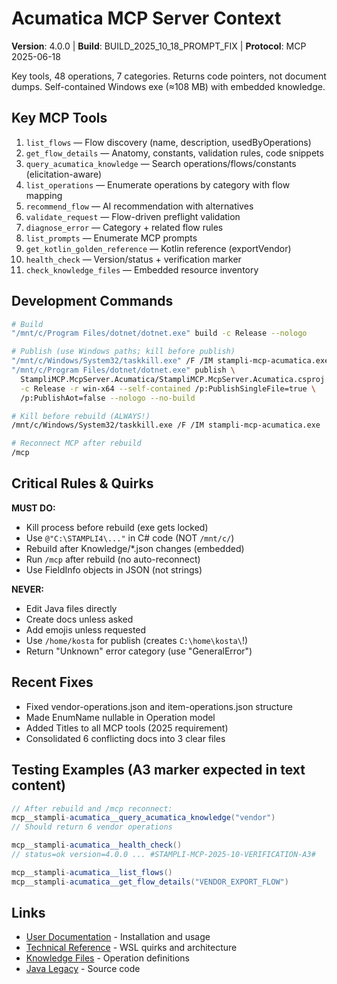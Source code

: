 # Acumatica MCP Server Context

**Version**: 4.0.0 | **Build**: BUILD_2025_10_18_PROMPT_FIX | **Protocol**: MCP 2025-06-18

Key tools, 48 operations, 7 categories. Returns code pointers, not document dumps.
Self-contained Windows exe (≈108 MB) with embedded knowledge.

## Key MCP Tools
1. `list_flows` — Flow discovery (name, description, usedByOperations)
2. `get_flow_details` — Anatomy, constants, validation rules, code snippets
3. `query_acumatica_knowledge` — Search operations/flows/constants (elicitation-aware)
4. `list_operations` — Enumerate operations by category with flow mapping
5. `recommend_flow` — AI recommendation with alternatives
6. `validate_request` — Flow-driven preflight validation
7. `diagnose_error` — Category + related flow rules
8. `list_prompts` — Enumerate MCP prompts
9. `get_kotlin_golden_reference` — Kotlin reference (exportVendor)
10. `health_check` — Version/status + verification marker
11. `check_knowledge_files` — Embedded resource inventory

## Development Commands
```bash
# Build
"/mnt/c/Program Files/dotnet/dotnet.exe" build -c Release --nologo

# Publish (use Windows paths; kill before publish)
"/mnt/c/Windows/System32/taskkill.exe" /F /IM stampli-mcp-acumatica.exe || true
"/mnt/c/Program Files/dotnet/dotnet.exe" publish \
  StampliMCP.McpServer.Acumatica/StampliMCP.McpServer.Acumatica.csproj \
  -c Release -r win-x64 --self-contained /p:PublishSingleFile=true \
  /p:PublishAot=false --nologo --no-build

# Kill before rebuild (ALWAYS!)
/mnt/c/Windows/System32/taskkill.exe /F /IM stampli-mcp-acumatica.exe

# Reconnect MCP after rebuild
/mcp
```

## Critical Rules & Quirks

**MUST DO:**
- Kill process before rebuild (exe gets locked)
- Use `@"C:\STAMPLI4\..."` in C# code (NOT `/mnt/c/`)
- Rebuild after Knowledge/*.json changes (embedded)
- Run `/mcp` after rebuild (no auto-reconnect)
- Use FieldInfo objects in JSON (not strings)

**NEVER:**
- Edit Java files directly
- Create docs unless asked
- Add emojis unless requested
- Use `/home/kosta` for publish (creates `C:\home\kosta\`!)
- Return "Unknown" error category (use "GeneralError")

## Recent Fixes
- Fixed vendor-operations.json and item-operations.json structure
- Made EnumName nullable in Operation model
- Added Titles to all MCP tools (2025 requirement)
- Consolidated 6 conflicting docs into 3 clear files

## Testing Examples (A3 marker expected in text content)
```csharp
// After rebuild and /mcp reconnect:
mcp__stampli-acumatica__query_acumatica_knowledge("vendor")
// Should return 6 vendor operations

mcp__stampli-acumatica__health_check()
// status=ok version=4.0.0 ... #STAMPLI-MCP-2025-10-VERIFICATION-A3#

mcp__stampli-acumatica__list_flows()
mcp__stampli-acumatica__get_flow_details("VENDOR_EXPORT_FLOW")
```

## Links
- [User Documentation](./README.md) - Installation and usage
- [Technical Reference](./TECHNICAL.md) - WSL quirks and architecture
- [Knowledge Files](./StampliMCP.McpServer.Acumatica/Knowledge/) - Operation definitions
- [Java Legacy](C:\STAMPLI4\core\src\main\java\com\stampli\integration\acumatica) - Source code
